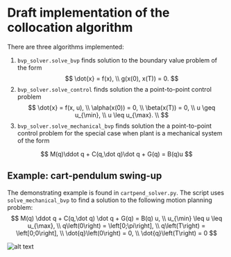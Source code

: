 # Draft implementation of the collocation algorithm

There are three algorithms implemented:
1. `bvp_solver.solve_bvp` finds solution to the boundary value problem of the form
$$
    \dot{x} = f(x), \\
    g(x(0), x(T)) = 0.
$$
1. `bvp_solver.solve_control` finds solution the a point-to-point control problem
$$
    \dot{x} = f(x, u), \\
    \alpha(x(0)) = 0, \\
    \beta(x(T)) = 0, \\
    u \geq u_{\min}, \\
    u \leq u_{\max}. \\
$$
3. `bvp_solver.solve_mechanical_bvp` finds solution the a point-to-point control 
   problem for the special case when plant is a mechanical system of the form 

$$
    M(q)\ddot q + C(q,\dot q)\dot q + G(q) = B(q)u
$$

## Example: cart-pendulum swing-up
The demonstrating example is found in `cartpend_solver.py`. The script uses `solve_mechanical_bvp` to find a solution to the following motion planning problem:
$$
    M(q) \ddot q + C(q,\dot q) \dot q + G(q) = B(q) u, \\
    u_{\min} \leq u \leq u_{\max}, \\
    q\left(0\right)	= \left[0;\pi\right], \\
    q\left(T\right)	= \left[0;0\right], \\
    \dot{q}\left(0\right) = 0, \\
    \dot{q}\left(T\right) = 0
$$

![alt text](img/anim.gif)
